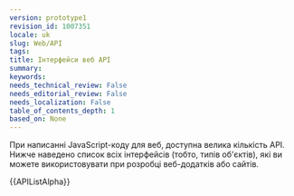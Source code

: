 ```yaml
---
version: prototype1
revision_id: 1007351
locale: uk
slug: Web/API
tags: 
title: Інтерфейси веб API
summary: 
keywords: 
needs_technical_review: False
needs_editorial_review: False
needs_localization: False
table_of_contents_depth: 1
based_on: None
---
```

<p>При написанні JavaScript-коду для веб,&nbsp;доступна велика кількість API. Нижче наведено список всіх інтерфейсів (тобто, типів об'єктів), які ви можете використовувати при розробці веб-додатків&nbsp;або сайтів.</p>

<div>{{APIListAlpha}}</div>


